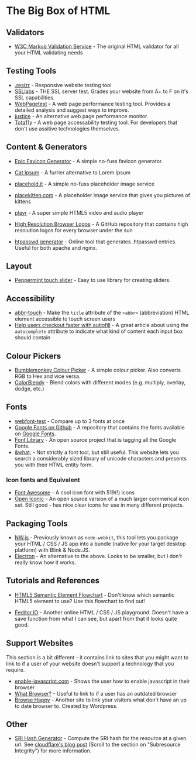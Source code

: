 # The Big Box of HTML

## Validators
 - [W3C Markup Validation Service](https://validator.w3.org/) - The original HTML validator for all your HTML validating needs

## Testing Tools
 - [.resizr](http://resizr.co/) - Responsive website testing tool
 - [SSLlabs](https://www.ssllabs.com/ssltest/) - THE SSL server test. Grades your website from A+ to F on it's SSL capabilities.
 - [WebPagetest](http://www.webpagetest.org/) - A web page performance testing tool. Provides a detailed analysis and suggest ways to improve.
 - [justice](http://okor.github.io/justice/) - An alternative web page performance monitor.
 - [Tota11y](http://khan.github.io/tota11y/) - A web page accessability testing tool. For developers that don't use assitive technologies themselves.

## Content & Generators
 - [Epic Favicon Generator](https://epicfavicongenerator.com/) - A simple no-fuss favicon generator.
 - [Cat Ipsum](http://catipsum.com/) - A furrier alternative to Lorem Ipsum
 - [placehold.it](https://placehold.it/) - A simple no-fuss placeholder image service
 - [placekitten.com](http://placekitten.com/) - A placeholder image service that gives you pictures of kittens
 - [playr](http://plyr.io/) - A super simple HTML5 video and audio player

 - [High Resolution Browser Logos](https://github.com/alrra/browser-logos#high-resolution-browser-logos) - A GitHub repository that contains high resolution logos for every browser under the sun

 - [htpasswd generator](http://aspirine.org/htpasswd_en.html) - Online tool that generates .htpasswd entries. Useful for both apache and nginx.

## Layout
 - [Peppermint touch slider](http://wd.dizaina.net/en/scripts/peppermint/) - Easy to use library for creating sliders.

## Accessibility
 - [abbr-touch](https://github.com/Tyriar/abbr-touch) - Make the `title` attribute of the `<abbr>` (abbreviation) HTML element accessible to touch screen users
 - [Help users checkout faster with autiofill](http://updates.html5rocks.com/2015/06/checkout-faster-with-Autofill) - A great article about using the `autocomplete` attribute to indicate what kind of content each input box should contain

## Colour Pickers
 - [Bumblemonkey Colour Picker](http://bumblemonkey.com/picker/picker.html) - A simple colour picker. Also converts RGB to Hex and vice versa.
 - [ColorBlendy](http://colorblendy.com/) - Blend colors with different modes (e.g. multiply, overlay, dodge, etc.)

## Fonts
 - [webfont-test](http://webfont-test.com/) - Compare up to 3 fonts at once
 - [Google Fonts on Github](https://github.com/google/fonts) - A repository that contains the fonts available on [Google Fonts](https://www.google.com/fonts).
 - [Font Library](http://katydecorah.com/font-library/) - An open source project that is tagging all the Google Fonts.
 - [&what;](http://www.amp-what.com/) - Not strictly a font tool, but still useful. This website lets you search a considerably sized library of unicode characters and presents you with their HTML entity form.

### Icon fonts and Equivalent
 - [Font Awesome](http://fontawesome.io/) - A cool icon font with 519(!) icons
 - [Open Iconic](https://useiconic.com/open/) - An open source version of a much larger commerical icon set. Still good - has nice clear icons for use in many different projects.

## Packaging Tools
 - [NW.js](http://nwjs.io/) - Previously known as `node-webkit`, this tool lets you package your HTML / CSS / JS app into a bundle (native for your target desktop platform) with Blink & Node.JS.
 - [Electron](http://electron.atom.io/) - An alternative to the above. Looks to be smaller, but I don't really know how it works.

## Tutorials and References
 - [HTML5 Semantic Element Flowchart](http://html5doctor.com/downloads/h5d-sectioning-flowchart.png) - Don't know which semantic HTML5 element to use? Use this flowchart to find out!

 - [Feditor.IO](http://feditor.io/) - Another online HTML / CSS / JS playground. Doesn't have a save function from what I can see, but apart from that it looks quite good.

## Support Websites
This section is a bit different - it contains link to sites that you might want to link to if a user of your website doesn't support a technology that you require.
 - [enable-javascript.com](http://enable-javascript.com/) - Shows the user how to enable javascript in their browser
 - [What Browser?](https://whatbrowser.org/) - Useful to link to if a user has an outdated browser
 - [Browse Happy](http://browsehappy.com) - Another site to link your visitors what don't have an up to date browser to. Created by Wordpress.

## Other
 - [SRI Hash Generator](https://srihash.org/) - Compute the SRI hash for the resource at a given url. See [cloudflare's blog post](https://blog.cloudflare.com/an-introduction-to-javascript-based-ddos/) (Scroll to the section on "Subresource Integrity") for more information.
